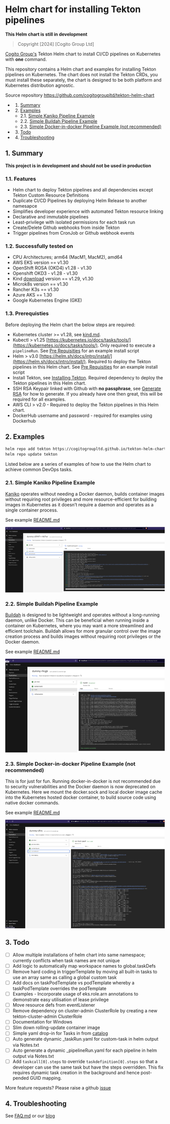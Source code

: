 # Helm chart for installing Tekton pipelines 

**This Helm chart is still in development**

> Copyright [2024] [Cogito Group Ltd]
 
[Cogito Group's](https://cogitogroup.co.uk) Tekton Helm chart to install CI/CD pipelines on Kubernetes with **one** command.

This repository contains a Helm chart and examples for installing Tekton pipelines on Kubernetes. The chart does not install the Tekton CRDs, you must install these separately, the chart is designed to be both platform and Kubernetes distribution agnostic.

Source repository https://github.com/cogitogroupltd/tekton-helm-chart



<!-- vscode-markdown-toc -->
* 1. [Summary](#Summary)
* 2. [Examples](#Examples)
	* 2.1. [Simple Kaniko Pipeline Example](#SimpleKanikoPipelineExample)
	* 2.2. [Simple Buildah Pipeline Example](#SimpleBuildahPipelineExample)
	* 2.3. [Simple Docker-in-docker Pipeline Example (not recommended)](#SimpleDocker-in-dockerPipelineExamplenotrecommended)
* 3. [Todo](#Todo)
* 4. [Troubleshooting](#Troubleshooting)

<!-- vscode-markdown-toc-config
	numbering=true
	autoSave=true
	/vscode-markdown-toc-config -->
<!-- /vscode-markdown-toc -->

##  1. <a name='Summary'></a>Summary

**This project is in development and should not be used in production**


###  1.1. <a name='Features'></a>Features

- Helm chart to deploy Tekton pipelines and all dependencies except Tekton Custom Resource Definitions
- Duplicate CI/CD Pipelines by deploying Helm Release to another namesapce  
- Simplifies developer experience with automated Tekton resource linking  
- Declarative and immutable pipelines 
- Least-privilege with isolated permissions for each task run
- Create/Delete Github webhooks from inside Tekton
- Trigger pipelines from CronJob or Github webhook events


###  1.2. <a name='Successfullytestedon'></a>Successfully tested on

- CPU Architectures; arm64 (MacM1, MacM2), amd64
- AWS EKS version == v1.30
- OpenShift ROSA (OKD4) v1.28 - v1.30
- Openshift OKD3 - v1.28 - v1.30
- Kind [download](https://kind.sigs.k8s.io/) version == v1.29, v1.30
- Microk8s version == v1.30
- Rancher K3s == v1.30
- Azure AKS == 1.30
- Google Kubernetes Engine (GKE)

###  1.3. <a name='Prerequisties'></a>Prerequisties

Before deploying the Helm chart the below steps are required:

- Kubernetes cluster >= v1.28, see [kind.md](./docs/kind.md).
- Kubectl > v1.25 [https://kubernetes.io/docs/tasks/tools/](https://kubernetes.io/docs/tasks/tools/). Only required to execute a `pipelineRun`. See [Pre Requisities](./docs/prereqs.md) for an example install script
- Helm > v3.0 [https://helm.sh/docs/intro/install/](https://helm.sh/docs/intro/install/). Required to deploy the Tekton pipelines in this Helm chart. See [Pre Requisities](./docs/prereqs.md) for an example install script
- Install Tekton, see [Installing Tekton](./docs/installing_tekton.md). Required dependency to deploy the Tekton pipelines in this Helm chart.
- SSH RSA Keypair linked with Github with **no passphrase**, see [Generate RSA](./docs/generate_rsa.md) for how to generate. If you already have one then great, this will be required for all examples.
- AWS CLI > v2.0 - Required to deploy the Tekton pipelines in this Helm chart.
- DockerHub username and password - required for examples using Dockerhub


##  2. <a name='Examples'></a>Examples 


```bash
helm repo add tekton https://cogitogroupltd.github.io/tekton-helm-chart
helm repo update tekton
```

Listed below are a series of examples of how to use the Helm chart to achieve common DevOps tasks. 


###  2.1. <a name='SimpleKanikoPipelineExample'></a>Simple Kaniko Pipeline Example 

[Kaniko](https://github.com/GoogleContainerTools/kaniko)  operates without needing a Docker daemon, builds container images without requiring root privileges and more resource-efficient for building images in Kubernetes as it doesn’t require a daemon and operates as a single container process.

See example [README.md](./examples/kaniko-build-deploy/README.md)

![](./examples/kaniko-build-deploy/2022-10-17-23-36-33.png)

###  2.2. <a name='SimpleBuildahPipelineExample'></a>Simple Buildah Pipeline Example

[Buildah](https://buildah.io/) is designed to be lightweight and operates without a long-running daemon, unlike Docker. This can be beneficial when running inside a container on Kubernetes, where you may want a more streamlined and efficient toolchain. Buildah allows for more granular control over the image creation process and builds images without requiring root privileges or the Docker daemon.


See example [README.md](./examples/buildah-build-deploy/README.md)

![](./examples/buildah-build-deploy/2022-10-18-00-06-27.png)



###  2.3. <a name='SimpleDocker-in-dockerPipelineExamplenotrecommended'></a>Simple Docker-in-docker Pipeline Example (not recommended)

This is for just for fun. Running docker-in-docker is not recommended due to security vulnerabilities and the Docker daemon is now deprecated on Kubernetes. Here we mount the docker.sock and local docker image cache into the Kubernetes hosted docker container, to build source code using native docker commands. 

See example [README.md](./examples/dind-ecr-build-deploy/README.md)


![](./examples/dind-ecr-build-deploy/2022-10-17-23-18-35.png)



##  3. <a name='Todo'></a>Todo

- [ ] Allow multiple installations of helm chart into same namespace; currently conflicts when task names are not unique
- [ ] Add logic to automatically map workspace names to global.taskDefs
- [ ] Remove hard coding in triggerTemplate by moving all built-in tasks to use an array same as calling a global custom task
- [ ] Add docs on taskPodTemplate vs podTemplate whereby a taskPodTemplate overrides the podTemplate
- [ ] Examples - Incorporate usage of eks.role.arn annotations to demonstrate easy utilisation of lease privilege
- [ ] Move resource defs from eventListener
- [ ] Remove dependency on cluster-admin ClusterRole by creating a new tekton-cluster-admin ClusterRole
- [ ] Documentation for Windows
- [ ] Slim down rolling-update container image 
- [ ] Simple yaml drop-in for Tasks in from [catalog](https://github.com/tektoncd/catalog)
- [ ] Auto generate dynamic \_taskRun.yaml for custom-task in helm output via Notes.txt
- [ ] Auto generate a dynamic \_pipelineRun.yaml for each pipeline in helm output via Notes.txt
- [ ] Add `taskcall[0].steps` to override `taskdefinition[0].steps` so that a developer can use the same task but have the steps overridden. This fix requires dynamic task creation in the background and hence post-pended GUID mapping.

More feature requests? Please raise a github [issue](https://github.com/cogitogroupltd/tekton-helm-chart/issues)

##  4. <a name='Troubleshooting'></a>Troubleshooting

See [FAQ.md](./docs/FAQ.md) or our [blog](https://cogitogroup.co.uk/blog)
